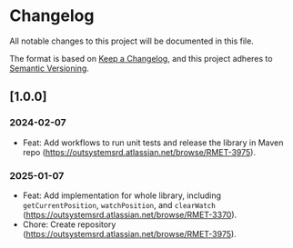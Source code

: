 # Changelog
All notable changes to this project will be documented in this file.

The format is based on [Keep a Changelog](https://keepachangelog.com/en/1.0.0/),
and this project adheres to [Semantic Versioning](https://semver.org/spec/v2.0.0.html).

## [1.0.0]

### 2024-02-07
- Feat: Add workflows to run unit tests and release the library in Maven repo (https://outsystemsrd.atlassian.net/browse/RMET-3975).

### 2025-01-07
- Feat: Add implementation for whole library, including `getCurrentPosition`, `watchPosition`, and `clearWatch` (https://outsystemsrd.atlassian.net/browse/RMET-3370).
- Chore: Create repository (https://outsystemsrd.atlassian.net/browse/RMET-3975).
